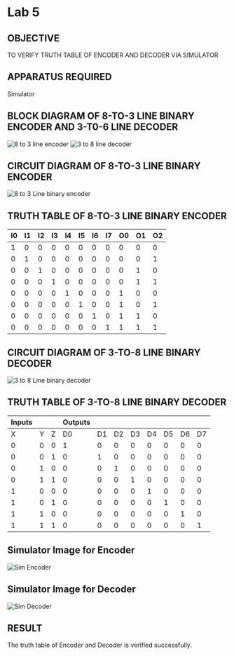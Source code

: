 # Lab 5

## OBJECTIVE

TO VERIFY TRUTH TABLE OF ENCODER AND DECODER VIA SIMULATOR

## APPARATUS REQUIRED

Simulator

## BLOCK DIAGRAM OF 8-TO-3 LINE BINARY ENCODER AND 3-T0-6 LINE DECODER

![8 to 3 line encoder](images/encoder.png)
![3 to 8 line decoder](images/decoder.png)

## CIRCUIT DIAGRAM OF 8-TO-3 LINE BINARY ENCODER

![8 to 3 Line binary encoder](images/circuit_diagram_encoder.png)

## TRUTH TABLE OF 8-TO-3 LINE BINARY ENCODER

| I0  | I1  | I2  | I3  | I4  | I5  | I6  | I7  | O0  | O1  | O2  |
| --- | --- | --- | --- | --- | --- | --- | --- | --- | --- | --- |
| 1   | 0   | 0   | 0   | 0   | 0   | 0   | 0   | 0   | 0   | 0   |
| 0   | 1   | 0   | 0   | 0   | 0   | 0   | 0   | 0   | 0   | 1   |
| 0   | 0   | 1   | 0   | 0   | 0   | 0   | 0   | 0   | 1   | 0   |
| 0   | 0   | 0   | 1   | 0   | 0   | 0   | 0   | 0   | 1   | 1   |
| 0   | 0   | 0   | 0   | 1   | 0   | 0   | 0   | 1   | 0   | 0   |
| 0   | 0   | 0   | 0   | 0   | 1   | 0   | 0   | 1   | 0   | 1   |
| 0   | 0   | 0   | 0   | 0   | 0   | 1   | 0   | 1   | 1   | 0   |
| 0   | 0   | 0   | 0   | 0   | 0   | 0   | 1   | 1   | 1   | 1   |

## CIRCUIT DIAGRAM OF 3-TO-8 LINE BINARY DECODER

![3 to 8 Line binary decoder](images/circuit_diagram_decoder.png)

## TRUTH TABLE OF 3-TO-8 LINE BINARY DECODER

| Inputs |     |     | Outputs |     |     |     |     |     |     |     |
| ------ | --- | --- | ------- | --- | --- | --- | --- | --- | --- | --- |
| X      | Y   | Z   | D0      | D1  | D2  | D3  | D4  | D5  | D6  | D7  |
| 0      | 0   | 0   | 1       | 0   | 0   | 0   | 0   | 0   | 0   | 0   |
| 0      | 0   | 1   | 0       | 1   | 0   | 0   | 0   | 0   | 0   | 0   |
| 0      | 1   | 0   | 0       | 0   | 1   | 0   | 0   | 0   | 0   | 0   |
| 0      | 1   | 1   | 0       | 0   | 0   | 1   | 0   | 0   | 0   | 0   |
| 1      | 0   | 0   | 0       | 0   | 0   | 0   | 1   | 0   | 0   | 0   |
| 1      | 0   | 1   | 0       | 0   | 0   | 0   | 0   | 1   | 0   | 0   |
| 1      | 1   | 0   | 0       | 0   | 0   | 0   | 0   | 0   | 1   | 0   |
| 1      | 1   | 1   | 0       | 0   | 0   | 0   | 0   | 0   | 0   | 1   |

## Simulator Image for Encoder

![Sim Encoder](images/sim_encoder.jpg)

## Simulator Image for Decoder

![Sim Decoder](images/sim_decoder.jpg)

## RESULT

The truth table of Encoder and Decoder is verified successfully.
